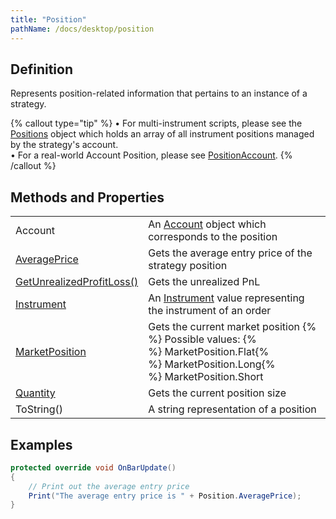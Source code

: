 ```yaml
---
title: "Position"
pathName: /docs/desktop/position
---
```


## Definition

Represents position-related information that pertains to an instance of a strategy.

{% callout type="tip" %}
• For multi-instrument scripts, please see the [Positions](/docs/desktop/positions) object which holds an array of all instrument positions managed by the strategy's account.  
• For a real-world Account Position, please see [PositionAccount](/docs/desktop/positionaccount).
{% /callout %}

## Methods and Properties

|  |  |
| --- | --- |
| Account | An [Account](/docs/desktop/account_class) object which corresponds to the position |
| [AveragePrice](/docs/desktop/position_averageprice) | Gets the average entry price of the strategy position |
| [GetUnrealizedProfitLoss()](/docs/desktop/position_getunrealizedprofitloss) | Gets the unrealized PnL |
| [Instrument](/docs/desktop/position_instrument) | An [Instrument](/docs/desktop/instrument) value representing the instrument of an order |
| [MarketPosition](/docs/desktop/position_marketposition) | Gets the current market position {% <br> %} Possible values: {% <br> %} MarketPosition.Flat{% <br> %} MarketPosition.Long{% <br> %} MarketPosition.Short |
| [Quantity](/docs/desktop/position_quantity) | Gets the current position size |
| ToString() | A string representation of a position |

## Examples

```csharp
protected override void OnBarUpdate()
{
    // Print out the average entry price
    Print("The average entry price is " + Position.AveragePrice);
}
```

